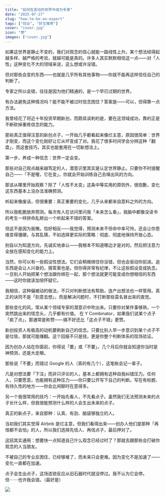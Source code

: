 ```yaml
---
title: "如何在变动的世界中成为专家"
date: "2025-07-27"
slug: "how-to-be-an-expert"
tags: ["创业", "好文推荐"]
cover: "cover.jpg"
icon: "😎"
images: ["cover.jpg"]
---
```

如果这世界是静止不变的，我们对观念的信心就能一路线性上升。某个想法经得起越多样、越严格的考验，就越可能是真的。许多人其实默默相信这一点——对「人性」这种变化不大的领域来说，这么想或许没错。



但对那些会变的东西——也就是几乎所有其他事物——你就不能再这样信任自己的判断了。



专家之所以会错，往往是因为他们精通的，是一个早已过期的世界。



有办法避免这种情况吗？能不能不被过时信念困住？答案是——可以，但得靠一点方法。



我曾经花了将近十年投资早期新创，而颇具讽刺的是，要在这领域成功，靠的正是不断砍掉重练信念的能力。



那些真正值得注意的新创点子，一开始几乎都看起来像烂主意，原因很简单：世界才刚变，而这个变化刚好让它从坏变成了对。我花了很多时间学会分辨这种「翻盘」，而这套技巧，其实也能套用在一切新想法上。



第一步，养成一种信念：世界一定会变。



那些对自己观点越来越笃定的人，潜意识里其实是认定世界静止。只要你不时提醒自己——「不是喔，它在变」，你就会开始训练自己去嗅出风的方向。



那该从哪里开始观察？除了「人性不太变」这条中等实用的原则外，很抱歉，变化这东西基本上没办法准确预测。



听起来像废话，但很重要：真正重要的变化，几乎从来都来自意料之外的方向。



所以我乾脆放弃预测。每次有人在访问里问我「未来怎么看」，我脑中都像没读书的考生一样拼命乱掰出一个听起来不错的答案。



但这不是因为我懒。恰好相反——我觉得，预测未来不但命中率可怜，还会让你思维变得僵硬。与其乱猜，不如选择更实际的策略：彻底、彻底地保持开放心态。



别自以为知道方向，先诚实地承认——我根本不知道哪边才是对的。然后把注意力全放在感知变化的能力上。



当然，你可以有一些假设性想法。它们会稍微绑住你没错，但也会驱动你前进。追东西是会让人兴奋的，猜答案也是。但你得非常有纪律，不让这些假设变成执念。
一旦别人开始把某个想法跟你绑在一起，那个想法就更可能变成你想相信的东西——这时你就该加倍怀疑它。



我相信，这种偏被动的做法，不只对判断想法有帮助，连产出想法也一样管用。真正的诀窍不是「刻意去想」，而是解决问题时，不打断那些莫名冒出来的直觉。



那些变化的风，常从某个领域专家的潜意识中吹出来。只要你对某件事够熟，一个突然跳出来的怪念头，几乎都有价值。
在 Y Combinator，如果我们说某个点子「疯了点」，那通常是称赞——搞不好还比「这点子不错」更赞。



新创投资人有极高的动机要刷新自己的信念。只要比别人早一步意识到某个点子不是垃圾，那就可能赚翻。这个回报不只是钱，更是你整个判断体系的现场验证。



因为创办人站在你面前，你得说「要」或「不要」，几个月后你就会知道你当时是神预测，还是大走眼。



那些说「不要」而错过 Google 的人（真的有几个），这笔帐会记一辈子。



凡是对想法要「下注」而非只评论的人，基本上都拥有这种自我纠错压力。任何人，只要愿意，也能拥有这种压力——你只要公开写下自己的判断。写在有标题、有持久性的地方——你会比闲聊时在意得多。



另一个我很常用的技巧：一开始先看人，不先看点子。虽然我们无法预测未来的点子长什么样，但我很能预测什么样的人会生出未来的点子。



真正的新点子，来自那种：认真、有劲、脑袋够独立的人。



当初我们其实觉得 Airbnb 是烂主意，但我们看得出来——创办人他们是那种「再怪都不会怕」的人，所以我们选择先信人、再信点子，最后押对了。



这招其实通用：想要快一点知道自己什么观念已经过时了？那就去跟那些会打破你观念的人当朋友。



不被自己的专业反困住，已经够难了，而未来只会更难。因为变化不是加速了——变化一直都在加速。



点子会生出点子，这场连锁反应从旧石器时代就没停过。我不认为它会停。
但⋯⋯也许我会错。（最好是）




![](https://prod-files-secure.s3.us-west-2.amazonaws.com/112d0858-5090-4d34-a606-b75eb8d65fd2/46476355-9cf3-4e99-9b7a-3531bc426380/1000202064.png?X-Amz-Algorithm=AWS4-HMAC-SHA256&X-Amz-Content-Sha256=UNSIGNED-PAYLOAD&X-Amz-Credential=ASIAZI2LB4662HLPQA7D%2F20250828%2Fus-west-2%2Fs3%2Faws4_request&X-Amz-Date=20250828T184354Z&X-Amz-Expires=3600&X-Amz-Security-Token=IQoJb3JpZ2luX2VjEFIaCXVzLXdlc3QtMiJGMEQCIHJr729UkgxKCNm4DrQJ0hNweQqW%2BI3T6NtYid17nsrrAiB31BExduvSa7s%2F8FpRUd8OHwn9uv%2B9HXq2jbEMrd%2FKOSqIBAir%2F%2F%2F%2F%2F%2F%2F%2F%2F%2F8BEAAaDDYzNzQyMzE4MzgwNSIM8y7qZS6HNs1AcMMdKtwDmnC8ZQtTIzHxxItrvvVem2tjN%2BY9i4Pn1b%2B%2BkvsXwRexbFAETM5J8XM0HZ6FzMAuOvOphZC4wja8lXSSC7KbrCuES0R3dAfhVYfABu45WrTq51qEYcLGOm%2F7%2Fx025pd8umxJOfpygThDzBWaDvlW4GibKJwjeMsjkHFfi14YZNUaGqCYQEWszPwffwfv2tXHc2Tz6OdBW3oHzbcmaRAhn6VdV50oGpmGNmKJ07Yp8IZnqpzDyxohlRGddYRBuWv4iN4loNcZuPh5blTTghqN05XbcHaTJHWRBMdiJhPW7i7vj2zYPzIKSj59YrxHGMZfvsWgJg6Fn3v8GZ1HA4VmUKlvrkV0QwRW4oCZpPmvdAlQ4vCXTsGZ%2F9jyq3fmrxPl5DPnm78c8CNNPNy0pf7VW9IADv6Db0lM3y%2Femw%2BRQtSWwoTTsV78CaXrqV01WAqYeCZk9LWE2OM2RR5bc7bCnBGWB7gFwAlFVe7%2BQsl2xcxxTHOCza%2F9GQS7Sth90eewV1MeZ9TVF7zszgUuU4vcYpUSq1DwjOTyHkIiE8%2FYI9tHuedwBc5h6pZ4EKCETl22X0EnEKwAsAeUe0fUf1zdh5QoG%2B61LyyeJW2Uzd9C6ZbQMBX7svXqZkBTUNcww7PCxQY6pgGCFSPe3fGzJ4v4YRY2EeUFdS3kjQ3%2FfTawZovtT%2FE4OxOhy9jbgc%2Fax8ScAhJ4S9ztlfl4tVtX3ynBJ16X91vJ4a31NYZKM13Kg2mstfS8czVOF4kjMvD8c82LDnhoMgs%2BpPOrSQ23jtnG8HQ8C0R0cGjVvq4RkZ%2B5BzJGK%2BHegMfYHi00125Kxzbyag%2BYDxsWotG8D1NEzHCXIfKPb6d655Z6UUwG&X-Amz-Signature=220eacf5219cd44f24ceea47fb78a54aca31bcf67bbb6abbf603dabc68dcbadf&X-Amz-SignedHeaders=host&x-amz-checksum-mode=ENABLED&x-id=GetObject)


